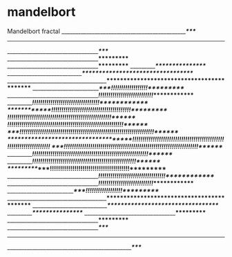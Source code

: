 # mandelbort
Mandelbort fractal
__________________________________________________________________________________________***_____________________________________________
__________________________________________________________________________________________________________________________________________
____________________________________________________________________________________***___________________________________________________
_________________________________________________________________________________*********________________________________________________
_________________________________________________________________________________*********________________________________________________
__________________________________________________________________***_______________******___******_______________________________________
__________________________________________________________________*********************************_______________________________________
__________________________________________________________________******************************************______________________________
____________________________________________________________***___******!!!!!!!!!!!!!!!!!!***************_________________________________
_______________________________________________________________***!!!!!!!!!!!!!!!!!!!!!!!!!!!***************______________________________
____________________________________________________________***!!!!!!!!!!!!!!!!!!!!!!!!!!!!!!!!!***************___________________________
_______________________________________*********___***______!!!!!!!!!!!!!!!!!!!!!!!!!!!!!!!!!!!!!!!*********______________________________
_______________________________________***!!!!!!!!!***___***!!!!!!!!!!!!!!!!!!!!!!!!!!!!!!!!!!!!!!!!!!*********___________________________
____________________________________***!!!!!!!!!!!!!!!******!!!!!!!!!!!!!!!!!!!!!!!!!!!!!!!!!!!!!!!!!!*********___________________________
______________________________***___!!!!!!!!!!!!!!!!!!!!!!!!!!!!!!!!!!!!!!!!!!!!!!!!!!!!!!!!!!!!!!!!!!******______________________________
************************************!!!!!!!!!!!!!!!!!!!!!!!!!!!!!!!!!!!!!!!!!!!!!!!!!!!!!!!!!!!!!!!!!!____________________________________
______________________________***___!!!!!!!!!!!!!!!!!!!!!!!!!!!!!!!!!!!!!!!!!!!!!!!!!!!!!!!!!!!!!!!!!!******______________________________
____________________________________***!!!!!!!!!!!!!!!******!!!!!!!!!!!!!!!!!!!!!!!!!!!!!!!!!!!!!!!!!!*********___________________________
_______________________________________***!!!!!!!!!***___***!!!!!!!!!!!!!!!!!!!!!!!!!!!!!!!!!!!!!!!!!!*********___________________________
_______________________________________*********___***______!!!!!!!!!!!!!!!!!!!!!!!!!!!!!!!!!!!!!!!*********______________________________
____________________________________________________________***!!!!!!!!!!!!!!!!!!!!!!!!!!!!!!!!!***************___________________________
_______________________________________________________________***!!!!!!!!!!!!!!!!!!!!!!!!!!!***************______________________________
____________________________________________________________***___******!!!!!!!!!!!!!!!!!!***************_________________________________
__________________________________________________________________******************************************______________________________
__________________________________________________________________*********************************_______________________________________
__________________________________________________________________***_______________******___******_______________________________________
_________________________________________________________________________________*********________________________________________________
_________________________________________________________________________________*********________________________________________________
____________________________________________________________________________________***___________________________________________________
__________________________________________________________________________________________________________________________________________
__________________________________________________________________________________________***_____________________________________________

